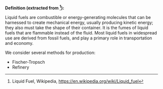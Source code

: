 **Definition (extracted from [^1]):**

Liquid fuels are combustible or energy-generating molecules that can be harnessed to create mechanical energy, usually producing kinetic energy; they also must take the shape of their container. It is the fumes of liquid fuels that are flammable instead of the fluid. Most liquid fuels in widespread use are derived from fossil fuels, and play a primary role in transportation and economy.

We consider several methods for production:

* Fischer-Tropsch
* Refinery

[^1]: Liquid Fuel, Wikipedia, https://en.wikipedia.org/wiki/Liquid_fuel